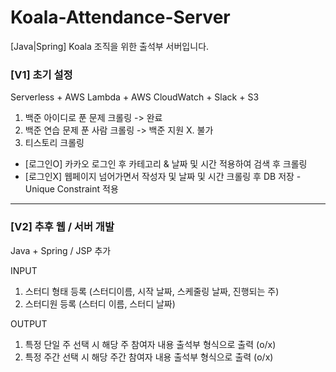 # Koala-Attendance-Server
[Java|Spring] Koala 조직을 위한 출석부 서버입니다.

### [V1] 초기 설정
Serverless + AWS Lambda + AWS CloudWatch + Slack + S3

1. 백준 아이디로 푼 문제 크롤링 -> 완료
2. 백준 연습 문제 푼 사람 크롤링 -> 백준 지원 X. 불가
3. 티스토리 크롤링 
  - [로그인O] 카카오 로그인 후 카테고리 & 날짜 및 시간 적용하여 검색 후 크롤링 
  - [로그인X] 웹페이지 넘어가면서 작성자 및 날짜 및 시간 크롤링 후 DB 저장 - Unique Constraint 적용

---

### [V2] 추후 웹 / 서버 개발
Java + Spring / JSP 추가

INPUT
1. 스터디 형태 등록 (스터디이름, 시작 날짜, 스케줄링 날짜, 진행되는 주)
2. 스터디원 등록 (스터디 이름, 스터디 날짜)

OUTPUT
1. 특정 단일 주 선택 시 해당 주 참여자 내용 출석부 형식으로 출력 (o/x)
2. 특정 주간 선택 시 해당 주간 참여자 내용 출석부 형식으로 출력 (o/x)

